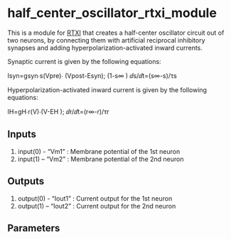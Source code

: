 # half_center_oscillator_rtxi_module

This is a module for [RTXI](http://rtxi.org/) that creates a half-center oscillator circuit out of two neurons, by connecting them with artificial reciprocal inhibitory synapses and adding hyperpolarization-activated inward currents.

Synaptic current is given by the following equations:

Isyn=gsyn∙s(Vpre)∙ (Vpost-Esyn);   (1-s∞ )  ⅆs/ⅆt=(s∞-s)/τs 

Hyperpolarization-activated inward current is given by the following equations:

IH=gH∙r(V)∙(V-EH ); 	ⅆr/ⅆt=(r∞-r)/τr

## Inputs
1.	input(0) -  “Vm1” : Membrane potential of the 1st neuron
2.	input(1) – “Vm2” : Membrane potential of the 2nd neuron

## Outputs
1.	output(0) -  “Iout1” : Current output for the 1st neuron
2.	output(1) – “Iout2” : Current output for the 2nd neuron

## Parameters

